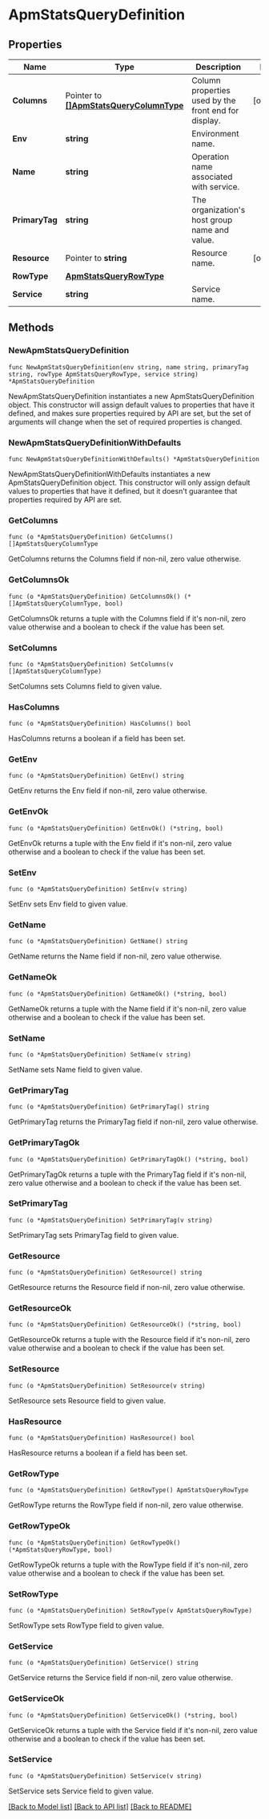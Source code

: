 # ApmStatsQueryDefinition

## Properties

Name | Type | Description | Notes
---- | ---- | ----------- | ------
**Columns** | Pointer to [**[]ApmStatsQueryColumnType**](ApmStatsQueryColumnType.md) | Column properties used by the front end for display. | [optional] 
**Env** | **string** | Environment name. | 
**Name** | **string** | Operation name associated with service. | 
**PrimaryTag** | **string** | The organization&#39;s host group name and value. | 
**Resource** | Pointer to **string** | Resource name. | [optional] 
**RowType** | [**ApmStatsQueryRowType**](ApmStatsQueryRowType.md) |  | 
**Service** | **string** | Service name. | 

## Methods

### NewApmStatsQueryDefinition

`func NewApmStatsQueryDefinition(env string, name string, primaryTag string, rowType ApmStatsQueryRowType, service string) *ApmStatsQueryDefinition`

NewApmStatsQueryDefinition instantiates a new ApmStatsQueryDefinition object.
This constructor will assign default values to properties that have it defined,
and makes sure properties required by API are set, but the set of arguments
will change when the set of required properties is changed.

### NewApmStatsQueryDefinitionWithDefaults

`func NewApmStatsQueryDefinitionWithDefaults() *ApmStatsQueryDefinition`

NewApmStatsQueryDefinitionWithDefaults instantiates a new ApmStatsQueryDefinition object.
This constructor will only assign default values to properties that have it defined,
but it doesn't guarantee that properties required by API are set.

### GetColumns

`func (o *ApmStatsQueryDefinition) GetColumns() []ApmStatsQueryColumnType`

GetColumns returns the Columns field if non-nil, zero value otherwise.

### GetColumnsOk

`func (o *ApmStatsQueryDefinition) GetColumnsOk() (*[]ApmStatsQueryColumnType, bool)`

GetColumnsOk returns a tuple with the Columns field if it's non-nil, zero value otherwise
and a boolean to check if the value has been set.

### SetColumns

`func (o *ApmStatsQueryDefinition) SetColumns(v []ApmStatsQueryColumnType)`

SetColumns sets Columns field to given value.

### HasColumns

`func (o *ApmStatsQueryDefinition) HasColumns() bool`

HasColumns returns a boolean if a field has been set.

### GetEnv

`func (o *ApmStatsQueryDefinition) GetEnv() string`

GetEnv returns the Env field if non-nil, zero value otherwise.

### GetEnvOk

`func (o *ApmStatsQueryDefinition) GetEnvOk() (*string, bool)`

GetEnvOk returns a tuple with the Env field if it's non-nil, zero value otherwise
and a boolean to check if the value has been set.

### SetEnv

`func (o *ApmStatsQueryDefinition) SetEnv(v string)`

SetEnv sets Env field to given value.


### GetName

`func (o *ApmStatsQueryDefinition) GetName() string`

GetName returns the Name field if non-nil, zero value otherwise.

### GetNameOk

`func (o *ApmStatsQueryDefinition) GetNameOk() (*string, bool)`

GetNameOk returns a tuple with the Name field if it's non-nil, zero value otherwise
and a boolean to check if the value has been set.

### SetName

`func (o *ApmStatsQueryDefinition) SetName(v string)`

SetName sets Name field to given value.


### GetPrimaryTag

`func (o *ApmStatsQueryDefinition) GetPrimaryTag() string`

GetPrimaryTag returns the PrimaryTag field if non-nil, zero value otherwise.

### GetPrimaryTagOk

`func (o *ApmStatsQueryDefinition) GetPrimaryTagOk() (*string, bool)`

GetPrimaryTagOk returns a tuple with the PrimaryTag field if it's non-nil, zero value otherwise
and a boolean to check if the value has been set.

### SetPrimaryTag

`func (o *ApmStatsQueryDefinition) SetPrimaryTag(v string)`

SetPrimaryTag sets PrimaryTag field to given value.


### GetResource

`func (o *ApmStatsQueryDefinition) GetResource() string`

GetResource returns the Resource field if non-nil, zero value otherwise.

### GetResourceOk

`func (o *ApmStatsQueryDefinition) GetResourceOk() (*string, bool)`

GetResourceOk returns a tuple with the Resource field if it's non-nil, zero value otherwise
and a boolean to check if the value has been set.

### SetResource

`func (o *ApmStatsQueryDefinition) SetResource(v string)`

SetResource sets Resource field to given value.

### HasResource

`func (o *ApmStatsQueryDefinition) HasResource() bool`

HasResource returns a boolean if a field has been set.

### GetRowType

`func (o *ApmStatsQueryDefinition) GetRowType() ApmStatsQueryRowType`

GetRowType returns the RowType field if non-nil, zero value otherwise.

### GetRowTypeOk

`func (o *ApmStatsQueryDefinition) GetRowTypeOk() (*ApmStatsQueryRowType, bool)`

GetRowTypeOk returns a tuple with the RowType field if it's non-nil, zero value otherwise
and a boolean to check if the value has been set.

### SetRowType

`func (o *ApmStatsQueryDefinition) SetRowType(v ApmStatsQueryRowType)`

SetRowType sets RowType field to given value.


### GetService

`func (o *ApmStatsQueryDefinition) GetService() string`

GetService returns the Service field if non-nil, zero value otherwise.

### GetServiceOk

`func (o *ApmStatsQueryDefinition) GetServiceOk() (*string, bool)`

GetServiceOk returns a tuple with the Service field if it's non-nil, zero value otherwise
and a boolean to check if the value has been set.

### SetService

`func (o *ApmStatsQueryDefinition) SetService(v string)`

SetService sets Service field to given value.



[[Back to Model list]](../README.md#documentation-for-models) [[Back to API list]](../README.md#documentation-for-api-endpoints) [[Back to README]](../README.md)


